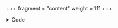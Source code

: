 +++
fragment = "content"
weight = 111
+++

<details><summary>Code</summary>

```+++
fragment = "repositories_github"
weight = 100
background = "secondary"

user = "okkur"
count = 4 # default is 4
display_forks = false # default is false
sort = "stargazers_count" # default is "stargazers_count"
+++
```
</details>
